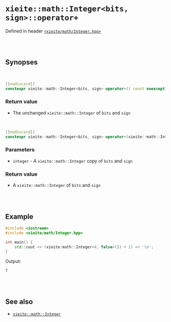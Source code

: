 # `xieite::math::Integer<bits, sign>::operator+`
Defined in header [`<xieite/math/Integer.hpp>`](../../../include/xieite/math/Integer.hpp)

<br/><br/>

## Synopses

<br/>

```cpp
[[nodiscard]]
constexpr xieite::math::Integer<bits, sign> operator+() const noexcept;
```
### Return value
- The unchanged `xieite::math::Integer` of `bits` and `sign`

<br/>

```cpp
[[nodiscard]]
constexpr xieite::math::Integer<bits, sign> operator+(xieite::math::Integer<bits, sign> integer) const noexcept;
```
### Parameters
- `integer` - A `xieite::math::Integer` copy of `bits` and `sign`
### Return value
- A `xieite::math::Integer` of `bits` and `sign`

<br/><br/>

## Example
```cpp
#include <iostream>
#include <xieite/math/Integer.hpp>

int main() {
	std::cout << (xieite:math::Integer<4, false>(5) + 2) << '\n';
}
```
Output:
```
7
```

<br/><br/>

## See also
- [`xieite::math::Integer`](../../../docs/math/Integer.md)
